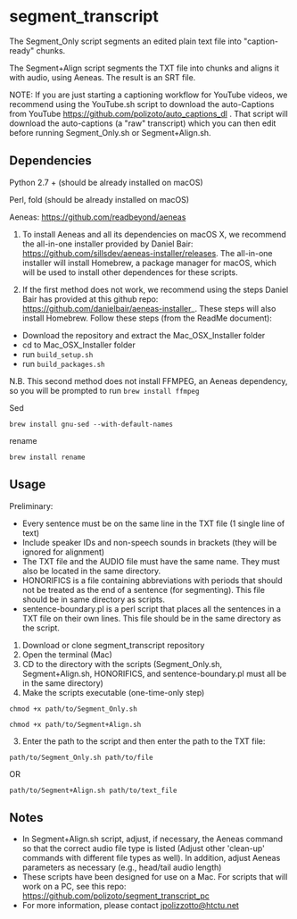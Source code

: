 # segment_transcript
The Segment_Only script segments an edited plain text file into "caption-ready" chunks. 

The Segment+Align script segments the TXT file into chunks and aligns it with audio, using Aeneas. The result is an SRT file.

NOTE: If you are just starting a captioning workflow for YouTube videos, we recommend using the YouTube.sh script to download the auto-Captions from YouTube https://github.com/polizoto/auto_captions_dl . That script will download the auto-captions (a "raw" transcript) which you can then edit before running Segment_Only.sh or Segment+Align.sh.

## Dependencies

Python 2.7 + (should be already installed on macOS)

Perl, fold (should be already installed on macOS)

Aeneas: https://github.com/readbeyond/aeneas
1. To install Aeneas and all its dependencies on macOS X, we recommend the all-in-one installer provided by Daniel Bair: https://github.com/sillsdev/aeneas-installer/releases. The all-in-one installer will install Homebrew, a package manager for macOS, which will be used to install other dependences for these scripts.

2. If the first method does not work, we recommend using the steps Daniel Bair has provided at this github repo: https://github.com/danielbair/aeneas-installer_. These steps will also install Homebrew. Follow these steps (from the ReadMe document):
  - Download the repository and extract the Mac_OSX_Installer folder
  - cd to Mac_OSX_Installer folder
  - run `build_setup.sh`
  - run `build_packages.sh`

N.B. This second method does not install FFMPEG, an Aeneas dependency, so you will be prompted to run `brew install ffmpeg`

Sed

`brew install gnu-sed --with-default-names`

rename

`brew install rename`

## Usage

Preliminary:
* Every sentence must be on the same line in the TXT file (1 single line of text)
* Include speaker IDs and non-speech sounds in brackets (they will be ignored for alignment)
* The TXT file and the AUDIO file must have the same name. They must also be located in the same directory.
* HONORIFICS is a file containing abbreviations with periods that should not be treated as the end of a sentence (for segmenting). This file should be in same directory as scripts. 
* sentence-boundary.pl is a perl script that places all the sentences in a TXT file on their own lines. This file should be in the same directory as the script.

1. Download or clone segment_transcript repository
2. Open the terminal (Mac)
3. CD to the directory with the scripts (Segment_Only.sh, Segment+Align.sh, HONORIFICS, and sentence-boundary.pl must all be in the same directory)
4. Make the scripts executable (one-time-only step)

`chmod +x path/to/Segment_Only.sh`

`chmod +x path/to/Segment+Align.sh`

3. Enter the path to the script and then enter the path to the TXT file:

`path/to/Segment_Only.sh path/to/file`

OR

`path/to/Segment+Align.sh path/to/text_file`

## Notes
- In Segment+Align.sh script, adjust, if necessary, the Aeneas command so that the correct audio file type is listed (Adjust other 'clean-up' commands with different file types as well). In addition, adjust Aeneas parameters as necessary (e.g., head/tail audio length)
- These scripts have been designed for use on a Mac. For scripts that will work on a PC, see this repo: https://github.com/polizoto/segment_transcript_pc
- For more information, please contact jpolizzotto@htctu.net
